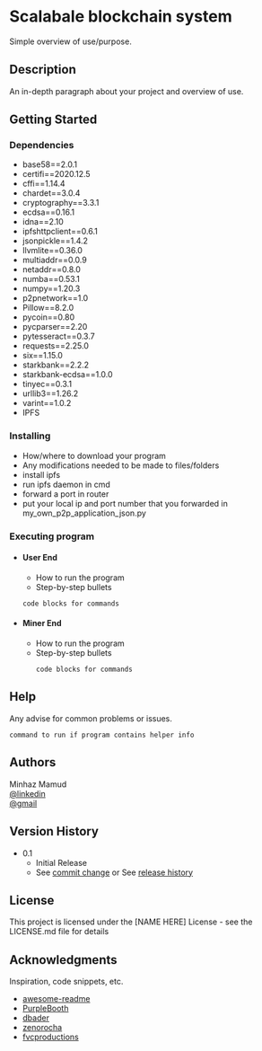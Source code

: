 # Scalabale blockchain system

Simple overview of use/purpose.

## Description

An in-depth paragraph about your project and overview of use.

## Getting Started

### Dependencies

* base58==2.0.1
* certifi==2020.12.5
* cffi==1.14.4
* chardet==3.0.4
* cryptography==3.3.1
* ecdsa==0.16.1
* idna==2.10
* ipfshttpclient==0.6.1
* jsonpickle==1.4.2
* llvmlite==0.36.0
* multiaddr==0.0.9
* netaddr==0.8.0
* numba==0.53.1
* numpy==1.20.3
* p2pnetwork==1.0
* Pillow==8.2.0
* pycoin==0.80
* pycparser==2.20
* pytesseract==0.3.7
* requests==2.25.0
* six==1.15.0
* starkbank==2.2.2
* starkbank-ecdsa==1.0.0
* tinyec==0.3.1
* urllib3==1.26.2
* varint==1.0.2
* IPFS

### Installing

* How/where to download your program
* Any modifications needed to be made to files/folders
* install ipfs
* run ipfs daemon in cmd
* forward a port in router
* put your local ip and port number that you forwarded in my_own_p2p_application_json.py

### Executing program

[comment]: <> (* How to run the program)

[comment]: <> (* Step-by-step bullets)

[comment]: <> (```)

[comment]: <> (code blocks for commands)

[comment]: <> (```)
* #### User End
  * How to run the program
  * Step-by-step bullets
  ```
  code blocks for commands
    ```
* #### Miner End
  * How to run the program
  * Step-by-step bullets
    ```
    code blocks for commands
    ```
## Help

Any advise for common problems or issues.
```
command to run if program contains helper info
```

## Authors

Minhaz Mamud  
[@linkedin](https://www.linkedin.com/in/minhaz18)  
[@gmail](mailto:minhaz18061997@gmail.com)

## Version History

* 0.1
    * Initial Release
    * See [commit change]() or See [release history]()



## License

This project is licensed under the [NAME HERE] License - see the LICENSE.md file for details

## Acknowledgments

Inspiration, code snippets, etc.
* [awesome-readme](https://github.com/matiassingers/awesome-readme)
* [PurpleBooth](https://gist.github.com/PurpleBooth/109311bb0361f32d87a2)
* [dbader](https://github.com/dbader/readme-template)
* [zenorocha](https://gist.github.com/zenorocha/4526327)
* [fvcproductions](https://gist.github.com/fvcproductions/1bfc2d4aecb01a834b46)